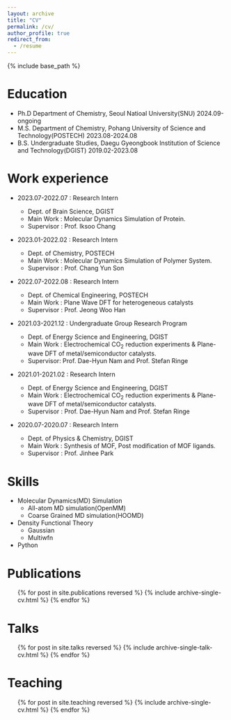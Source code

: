 ```yaml
---
layout: archive
title: "CV"
permalink: /cv/
author_profile: true
redirect_from:
  - /resume
---
```


{% include base_path %}

Education
======
* Ph.D Department of Chemistry, Seoul Natioal University(SNU)                                   2024.09-ongoing
* M.S. Department of Chemistry, Pohang University of Science and Technology(POSTECH)            2023.08-2024.08
* B.S. Undergraduate Studies, Daegu Gyeongbook Institution of Science and Technology(DGIST)     2019.02-2023.08

Work experience
======
* 2023.07-2022.07 : Research Intern
  * Dept. of Brain Science, DGIST
  * Main Work : Molecular Dynamics Simulation of Protein.  
  * Supervisor : Prof. Iksoo Chang

* 2023.01-2022.02 : Research Intern
  * Dept. of Chemistry, POSTECH
  * Main Work : Molecular Dynamics Simulation of Polymer System.  
  * Supervisor : Prof. Chang Yun Son

* 2022.07-2022.08 : Research Intern
  * Dept. of Chemical Engineering, POSTECH
  * Main Work : Plane Wave DFT for heterogeneous catalysts 
  * Supervisor : Prof. Jeong Woo Han

* 2021.03-2021.12 : Undergraduate Group Research Program
  * Dept. of Energy Science and Engineering, DGIST
  * Main Work : Electrochemical CO<sub>2</sub> reduction experiments & Plane-wave DFT of metal/semiconductor catalysts.
  * Supervisor: Prof. Dae-Hyun Nam and Prof. Stefan Ringe

* 2021.01-2021.02 : Research Intern
  * Dept. of Energy Science and Engineering, DGIST
  * Main Work : Electrochemical CO<sub>2</sub> reduction experiments & Plane-wave DFT of metal/semiconductor catalysts.
  * Supervisor : Prof. Dae-Hyun Nam and Prof. Stefan Ringe

* 2020.07-2020.07 : Research Intern
  * Dept. of Physics & Chemistry, DGIST
  * Main Work : Synthesis of MOF, Post modification of MOF ligands. 
  * Supervisor : Prof. Jinhee Park
  
Skills
======
* Molecular Dynamics(MD) Simulation
  * All-atom MD simulation(OpenMM)
  * Coarse Grained MD simulation(HOOMD)
* Density Functional Theory
  * Gaussian
  * Multiwfn
* Python

Publications
======
  <ul>{% for post in site.publications reversed %}
    {% include archive-single-cv.html %}
  {% endfor %}</ul>
  
Talks
======
  <ul>{% for post in site.talks reversed %}
    {% include archive-single-talk-cv.html  %}
  {% endfor %}</ul>
  
Teaching
======
  <ul>{% for post in site.teaching reversed %}
    {% include archive-single-cv.html %}
  {% endfor %}</ul>
  
